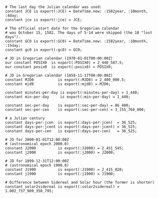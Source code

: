     # The last day the Julian calendar was used:
    constant JCE is export(:JCE) = DateTime.new: :1582year, :10month, :4day;
    constant jce is export(:jce) = JCE;

    # The official start date for the Gregorian calendar
    # was October 15, 1582. The days of 5-14 were skipped (the 10 "lost days").
    constant GC0 is export(:GC0) = DateTime.new: :1582year, :10month, :15day;
    constant gc0 is export(:gc0) = GC0;

    # JD in Gregorian calendar (1970-01-01T00:00:00Z)
    our constant POSIX0  is export(:POSIX0) = 2_440_587.5; 
    our constant posix0  is export(:posix0) = POSIX0;

    # JD in Gregorian calendar (1858-11-17T00:00:00Z)
    constant MJD0           is export(:MJD0) = 2_400_000.5; 
    constant mjd0           is export(:mjd0) = MJD0;

    constant minutes-per-day is export(:minutes-per-day) = 1_440;
    constant min-per-day     is export(:min-per-day) = 1_440;

    constant sec-per-day    is export(:sec-per-day) = 86_400;
    constant sec-per-cen    is export(:sec-per-cen) = 3_155_760_000; 

    # a Julian century
    constant days-per-jcen  is export(:days-per-jcen)  = 36_525; 
    constant days-per-jcent is export(:days-per-jcent) = 36_525;        
    constant days-per-cen   is export(:days-per-cen)   = 36_525;        

    # JD for 2000-01-01T12:00:00Z 
    # (astronomical epoch 2000.0)
    constant J2000          is export(:J2000) = 2_451_545;    
    constant j2000          is export(:j2000) = J2000;

    # JD for 1899-12-31T12:00:00Z 
    # (astronomical epoch 1900.0)
    constant J1900          is export(:J1900) = 2_415_020;     
    constant j1900          is export(:j1900) = J1900;

    # Difference between Sidereal and Solar hour (the former is shorter)
    constant solar2sidereal is export(:solar2sidereal) = 1.002_737_909_350_795;

